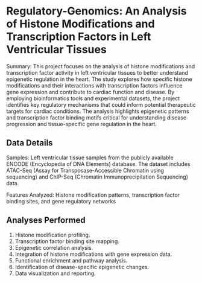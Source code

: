 # Regulatory-Genomics: An Analysis of Histone Modifications and Transcription Factors in Left Ventricular Tissues

Summary: This project focuses on the analysis of histone modifications and transcription factor activity in left ventricular tissues to better understand epigenetic regulation in the heart. The study explores how specific histone modifications and their interactions with transcription factors influence gene expression and contribute to cardiac function and disease. By employing bioinformatics tools and experimental datasets, the project identifies key regulatory mechanisms that could inform potential therapeutic targets for cardiac conditions. The analysis highlights epigenetic patterns and transcription factor binding motifs critical for understanding disease progression and tissue-specific gene regulation in the heart.

## Data Details

Samples: Left ventricular tissue samples from the publicly available ENCODE (Encyclopedia of DNA Elements) database. The dataset includes ATAC-Seq (Assay for Transposase-Accessible Chromatin using sequencing) and ChIP-Seq (Chromatin Immunoprecipitation Sequencing) data.

Features Analyzed: Histone modification patterns, transcription factor binding sites, and gene regulatory networks

## Analyses Performed  

1. Histone modification profiling.  
2. Transcription factor binding site mapping.  
3. Epigenetic correlation analysis.  
4. Integration of histone modifications with gene expression data.  
5. Functional enrichment and pathway analysis.  
6. Identification of disease-specific epigenetic changes.  
7. Data visualization and reporting.  
